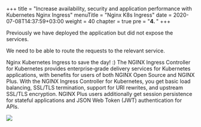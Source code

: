+++
title = "Increase availability, security and application performance with Kubernetes Nginx Ingress"
menuTitle = "Nginx K8s Ingress"
date = 2020-07-08T14:37:59+03:00
weight = 40
chapter = true
pre = "<b>4. </b>"
+++

Previously we have deployed the application but did not expose the services.  

We need to be able to route the requests to the relevant service.

Nginx Kubernetes Ingress to save the day! :)
The NGINX Ingress Controller for Kubernetes provides enterprise‑grade delivery services for Kubernetes applications, with benefits for users of both NGINX Open Source and NGINX Plus. With the NGINX Ingress Controller for Kubernetes, you get basic load balancing, SSL/TLS termination, support for URI rewrites, and upstream SSL/TLS encryption. NGINX Plus users additionally get session persistence for stateful applications and JSON Web Token (JWT) authentication for APIs.  

![](/images/Slide2.JPG)
